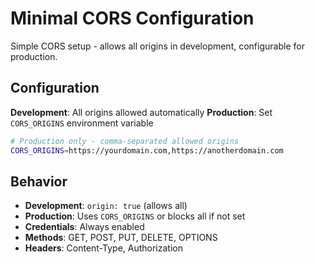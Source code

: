 # Minimal CORS Configuration

Simple CORS setup - allows all origins in development, configurable for production.

## Configuration

**Development**: All origins allowed automatically
**Production**: Set `CORS_ORIGINS` environment variable

```bash
# Production only - comma-separated allowed origins
CORS_ORIGINS=https://yourdomain.com,https://anotherdomain.com
```

## Behavior

- **Development**: `origin: true` (allows all)
- **Production**: Uses `CORS_ORIGINS` or blocks all if not set
- **Credentials**: Always enabled
- **Methods**: GET, POST, PUT, DELETE, OPTIONS
- **Headers**: Content-Type, Authorization
